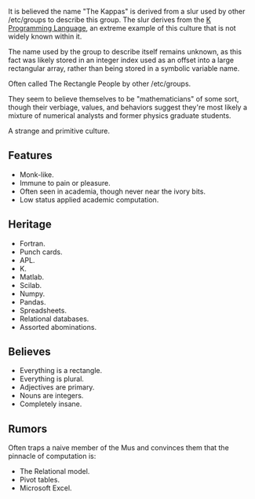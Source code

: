 It is believed the name "The Kappas" is derived from a slur used by other /etc/groups to describe this group. The slur derives from the [K Programming Language](https://en.wikipedia.org/wiki/K_(programming_language)), an extreme example of this culture that is not widely known within it.

The name used by the group to describe itself remains unknown, as this fact was likely stored in an integer index used as an offset into a large rectangular array, rather than being stored in a symbolic variable name.

Often called The Rectangle People by other /etc/groups.

They seem to believe themselves to be "mathematicians" of some sort, though their verbiage, values, and behaviors suggest they're most likely a mixture of numerical analysts and former physics graduate students.

A strange and primitive culture.

## Features
- Monk-like.
- Immune to pain or pleasure.
- Often seen in academia, though never near the ivory bits.
- Low status applied academic computation.

## Heritage
- Fortran.
- Punch cards.
- APL.
- K.
- Matlab.
- Scilab.
- Numpy.
- Pandas.
- Spreadsheets.
- Relational databases.
- Assorted abominations.

## Believes
- Everything is a rectangle.
- Everything is plural.
- Adjectives are primary.
- Nouns are integers.
- Completely insane.

## Rumors
Often traps a naive member of the Mus and convinces them that the pinnacle of computation is:
- The Relational model.
- Pivot tables.
- Microsoft Excel.

